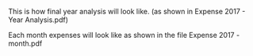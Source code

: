 This is how final year analysis will look like. (as shown in Expense 2017 - Year Analysis.pdf)

Each month expenses will look like as shown in the file Expense 2017 - month.pdf
